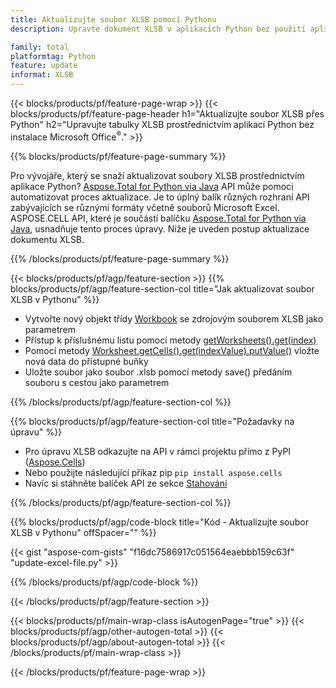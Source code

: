 ```yaml
---
title: Aktualizujte soubor XLSB pomocí Pythonu
description: Upravte dokument XLSB v aplikacích Python bez použití aplikace Microsoft Excel. 

family: total
platformtag: Python
feature: update
informat: XLSB
---
```

{{< blocks/products/pf/feature-page-wrap >}}
{{< blocks/products/pf/feature-page-header h1="Aktualizujte soubor XLSB přes Python" h2="Upravujte tabulky XLSB prostřednictvím aplikací Python bez instalace Microsoft Office<sup>&reg;</sup>." >}}

{{% blocks/products/pf/feature-page-summary %}}

Pro vývojáře, který se snaží aktualizovat soubory XLSB prostřednictvím aplikace Python? [Aspose.Total for Python via Java](https://products.aspose.com/total/python-java/) API může pomoci automatizovat proces aktualizace. Je to úplný balík různých rozhraní API zabývajících se různými formáty včetně souborů Microsoft Excel. ASPOSE.CELL API, které je součástí balíčku [Aspose.Total for Python via Java](https://products.aspose.com/total/python-java/), usnadňuje tento proces úpravy. Níže je uveden postup aktualizace dokumentu XLSB.

{{% /blocks/products/pf/feature-page-summary %}}

{{< blocks/products/pf/agp/feature-section >}}
{{% blocks/products/pf/agp/feature-section-col title="Jak aktualizovat soubor XLSB v Pythonu" %}}

- Vytvořte nový objekt třídy [Workbook](https://reference.aspose.com/cells/python-java/asposecells.api/Workbook) se zdrojovým souborem XLSB jako parametrem
- Přístup k příslušnému listu pomocí metody [getWorksheets().get(index)](https://reference.aspose.com/cells/python/asposecells.api/workbook#Worksheets)
- Pomocí metody [Worksheet.getCells().get(indexValue).putValue()](https://reference.aspose.com/cells/python/asposecells.api/worksheet#Cells) vložte nová data do přístupné buňky
- Uložte soubor jako soubor .xlsb pomocí metody save() předáním souboru s cestou jako parametrem

{{% /blocks/products/pf/agp/feature-section-col %}}

{{% blocks/products/pf/agp/feature-section-col title="Požadavky na úpravu" %}}

- Pro úpravu XLSB odkazujte na API v rámci projektu přímo z PyPI ([Aspose.Cells](https://pypi.org/project/aspose-cells/))
- Nebo použijte následující příkaz pip ```pip install aspose.cells``` 
- Navíc si stáhněte balíček API ze sekce [Stahování](https://releases.aspose.com/cells/python-java)

{{% /blocks/products/pf/agp/feature-section-col %}}

{{% blocks/products/pf/agp/code-block title="Kód - Aktualizujte soubor XLSB v Pythonu" offSpacer="" %}}

{{< gist "aspose-com-gists" "f16dc7586917c051564eaebbb159c63f" "update-excel-file.py" >}}

{{% /blocks/products/pf/agp/code-block %}}

{{< /blocks/products/pf/agp/feature-section >}}

{{< blocks/products/pf/main-wrap-class isAutogenPage="true" >}}
{{< blocks/products/pf/agp/other-autogen-total >}}
{{< blocks/products/pf/agp/about-autogen-total >}}
{{< /blocks/products/pf/main-wrap-class >}}

{{< /blocks/products/pf/feature-page-wrap >}}